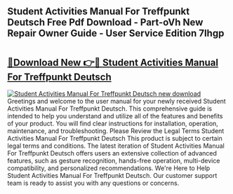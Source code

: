 ## Student Activities Manual For Treffpunkt Deutsch Free Pdf Download - Part-oVh New Repair Owner Guide - User Service Edition 7Ihgp

# <h2><a href="http://bc93148.oget.top/?id=Student+Activities+Manual+For+Treffpunkt+Deutsch">🔗Download New 👉🔴 Student Activities Manual For Treffpunkt Deutsch</a></h2>

[![Student Activities Manual For Treffpunkt Deutsch new download](https://i.imgur.com/5g1atiW.png)](http://bc93148.oget.top/?id=Student+Activities+Manual+For+Treffpunkt+Deutsch)
Greetings and welcome to the user manual for your newly received Student Activities Manual For Treffpunkt Deutsch. This comprehensive guide is intended to help you understand and utilize all of the features and benefits of your product. You will find clear instructions for installation, operation, maintenance, and troubleshooting. Please Review the Legal Terms Student Activities Manual For Treffpunkt Deutsch This product is subject to certain legal terms and conditions. The latest iteration of Student Activities Manual For Treffpunkt Deutsch offers users an extensive collection of advanced features, such as gesture recognition, hands-free operation, multi-device compatibility, and personalized recommendations. We're Here to Help Student Activities Manual For Treffpunkt Deutsch. Our customer support team is ready to assist you with any questions or concerns.
